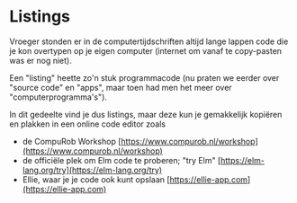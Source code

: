 # Listings

Vroeger stonden er in de computertijdschriften altijd lange lappen code die je kon overtypen op je eigen computer (internet om vanaf te copy-pasten was er nog niet).

Een "listing" heette zo'n stuk programmacode (nu praten we eerder over "source code" en "apps", maar toen had men het meer over "computerprogramma's").

In dit gedeelte vind je dus listings, maar deze kun je gemakkelijk kopiëren en plakken in een online code editor zoals

- de CompuRob Workshop [https://www.compurob.nl/workshop](https://www.compurob.nl/workshop)
- de officiële plek om Elm code te proberen; "try Elm" [https://elm-lang.org/try](https://elm-lang.org/try)
- Ellie, waar je je code ook kunt opslaan [https://ellie-app.com](https://ellie-app.com)
